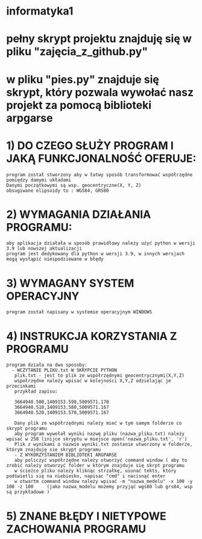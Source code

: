 # informatyka1
# pełny skrypt projektu znajduję się w pliku "zajęcia_z_github.py"
# w pliku "pies.py" znajduje się skrypt, który pozwala wywołać nasz projekt za pomocą biblioteki arpgarse

# 1) DO CZEGO SŁUŻY PROGRAM I JAKĄ FUNKCJONALNOŚĆ OFERUJE:
    program został stworzony aby w łatwy sposób transformować współrzędne pomiędzy damymi układami  
    Danymi początkowymi są wsp. geocentryczne(X, Y, Z) 
    obsugiwane elipsoidy to : WGS84, GRS80

# 2) WYMAGANIA DZIAŁANIA PROGRAMU:
    aby aplikacja działała w sposób prawidłowy należy użyć python w wersji 3.9 lub nowszej aktualizacji
    program jest dedykowany dla python w wersji 3.9, w innych wersjach mogą wystąpić niespodziewane w błędy 

# 3) WYMAGANY SYSTEM OPERACYJNY 
    program został napisany w systemie operacyjnym WINDOWS 

# 4) INSTRUKCJA KORZYSTANIA Z PROGRAMU 
    program działa na dwa sposoby: 
      - WCZYTANIE PLIKU.txt W SKRYPCIE PYTHON
       plik.txt - jest to plik ze współrzędnymi geocentrycznymi(X,Y,Z)
       wspołrzędne należy wpisać w kolejności X,Y,Z odzielając je przecinkami
       przykład zapisu:

       3664940.500,1409153.590,5009571.170
       3664940.510,1409153.580,5009571.167
       3664940.520,1409153.570,5009571.167

       Dany plik ze współrzędnymi należy mieć w tym samym folderze co skrypt programu
       aby program wywołał wyniki nazwę pliku (nazwa_pliku.txt) należy wpisać w 258 linijce skryptu w miejsce open('nazwa_pliku.txt', 'r')
       Plik z wynikami o nazwie wyniki.txt zostanie utworzony w folderze, którym znajduję sie skrypt programu 
       - Z WYKORZYSTANIEM BIBLIOTEKI ARGPARSE
       aby policzyć współrzędne należy otworzyć command window ( aby to zrobić należy otworzyć folder w którym znajduje się skrpt programu
       w ścieżce pliku należy kliknąc strzałkę, usunać tekts, który podświetli się na niebiesko, napisac "cmd" i nacisnąć enter
       w otwartm command window należy wpisać -m "nazwa_medelu" -x 100 -y 100 -z 100     (jako nazwa_modelu możemy przyjąć wgs80 lub grs84, wsp są przykładowe )
       
#       5) ZNANE BŁĘDY I NIETYPOWE ZACHOWANIA PROGRAMU

